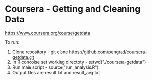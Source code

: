 Coursera - Getting and Cleaning Data
================
https://www.coursera.org/course/getdata

To run:

1. Clone repository - git clone https://github.com/pengrad/coursera-getdata.git
2. In R concolse set working directoty - setwd("./coursera-getdata")
3. Run main script - source("run_analysis.R")
4. Output files are result.txt and result_avg.txt
